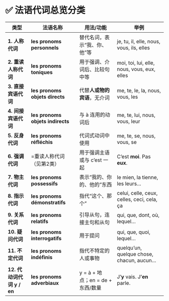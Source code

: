 # ✅ 法语代词总览分类

| 类型    | 法语名称        | 用法/功能  | 举例      |
| -------------------- | -------------------------------- | -------------------------- | ------------------------------------------- |
| **1. 人称代词**          | **les pronoms personnels**       | 替代名词，表示“我、你、他”等            | je, tu, il, elle, nous, vous, ils, elles    |
| **2. 重读人称代词**        | **les pronoms toniques**         | 用于强调、介词后、比较句中等             | moi, toi, lui, elle, nous, vous, eux, elles |
| **3. 直接宾语代词**        | **les pronoms objets directs**   | 代替**人或物的宾语**，无介词           | me, te, le, la, nous, vous, les             |
| **4. 间接宾语代词**        | **les pronoms objets indirects** | 与 à 连用的动词后                 | me, te, lui, nous, vous, leur               |
| **5. 反身代词**          | **les pronoms réfléchis**        | 代词式动词中使用                   | me, te, se, nous, vous, se                  |
| **6. 强调代词**          | =重读人称代词（见第2类）                    | 用于强调主语或与 c’est 一起          | C’est **moi**. Pas **eux**.                 |
| **7. 物主代词**          | **les pronoms possessifs**       | 表示“我的、你的、他的”东西             | le mien, la tienne, les leurs…              |
| **8. 指示代词**          | **les pronoms démonstratifs**    | 指代“这个、那个”                  | celui, celle, ceux, celles, ceci, cela, ça  |
| **9. 关系代词**          | **les pronoms relatifs**         | 引导从句，连接主句和从句               | qui, que, dont, où, lequel…                 |
| **10. 疑问代词**         | **les pronoms interrogatifs**    | 用于提问                       | qui, que, quoi, lequel…                     |
| **11. 不定代词**         | **les pronoms indéfinis**        | 指代不特定的人或事物                 | quelqu’un, quelque chose, chacun, aucun…    |
| **12. 代动词代词 y / en** | **les pronoms adverbiaux**       | y = à + 地点；en = de + 东西/数量 | J’**y** vais. J’**en** parle.               |
